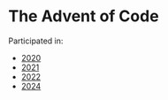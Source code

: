 The Advent of Code
=======================
Participated in:
*  [2020](2020/)
*  [2021](2021/)
*  [2022](2022/)
*  [2024](2024/)
